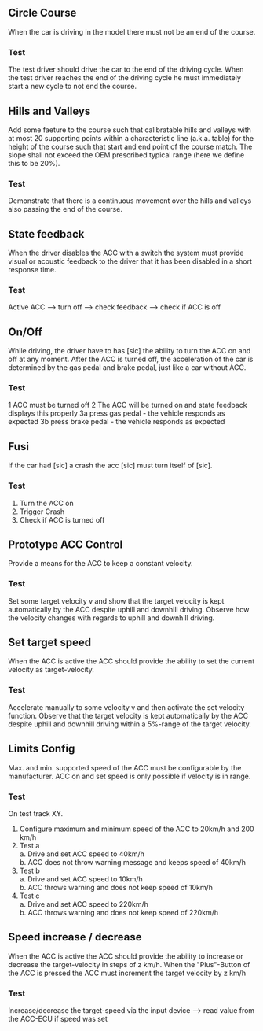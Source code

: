 ## Circle Course
When the car is driving in the model there must not be an end of the course.
### Test
The test driver should drive the car to the end of the driving cycle. When the test driver reaches the end of the driving cycle he must immediately start a new cycle to not end the course.

## Hills and Valleys
Add some faeture to the course such that calibratable hills and valleys with at most 20 supporting points within a characteristic line (a.k.a. table) for the height of the course such that start and end point of the course match. The slope shall not exceed the OEM prescribed typical range (here we define this to be 20%).
### Test
Demonstrate that there is a continuous movement over the hills and valleys also passing the end of the course.

## State feedback
When the driver disables the ACC with a switch the system must provide visual or acoustic feedback to the driver that it has been disabled in a short response time.
### Test
Active ACC --> turn off --> check feedback --> check if ACC is off

## On/Off
While driving, the driver have to has [sic] the ability to turn the ACC on and off at any moment. After the ACC is turned off, the acceleration of the car is determined by the gas pedal and brake pedal, just like a car without ACC.
### Test
1 ACC must be turned off
2 The ACC will be turned on and state feedback displays this properly
3a press gas pedal - the vehicle responds as expected
3b press brake pedal - the vehicle responds as expected

## Fusi
If the car had [sic] a crash the acc [sic] must turn itself of [sic].
### Test
1. Turn the ACC on
2. Trigger Crash
3. Check if ACC is turned off

## Prototype ACC Control
Provide a means for the ACC to keep a constant velocity.
### Test
Set some target velocity v and show that the target velocity is kept automatically by the ACC despite uphill and downhill driving. Observe how the velocity changes with regards to uphill and downhill driving.

## Set target speed
When the ACC is active the ACC should provide the ability to set the current velocity as target-velocity.
### Test
Accelerate manually to some velocity v and then activate the set velocity function. Observe that the target velocity is kept automatically by the ACC despite uphill and downhill driving within a 5%-range of the target velocity.

## Limits Config
Max. and min. supported speed of the ACC must be configurable by the manufacturer. ACC on and set speed is only possible if velocity is in range.
### Test
On test track XY.
1. Configure maximum and minimum speed of the ACC to 20km/h and 200 km/h  
2. Test a  
a. Drive and set ACC speed to 40km/h  
b. ACC does not throw warning message and keeps speed of 40km/h  
3. Test b  
a. Drive and set ACC speed to 10km/h  
b. ACC throws warning and does not keep speed of 10km/h  
4. Test c  
a. Drive and set ACC speed to 220km/h  
b. ACC throws warning and does not keep speed of 220km/h  

## Speed increase / decrease
When the ACC is active the ACC should provide the ability to increase or decrease the target-velocity in steps of z km/h. When the "Plus"-Button of the ACC is pressed the ACC must increment the target velocity by z km/h
### Test
Increase/decrease the target-speed via the input device --> read value from the ACC-ECU if speed was set
